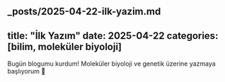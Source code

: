 _posts/2025-04-22-ilk-yazim.md
---
title: "İlk Yazım"
date: 2025-04-22
categories: [bilim, moleküler biyoloji]
---

Bugün blogumu kurdum! Moleküler biyoloji ve genetik üzerine yazmaya başlıyorum 🚀
